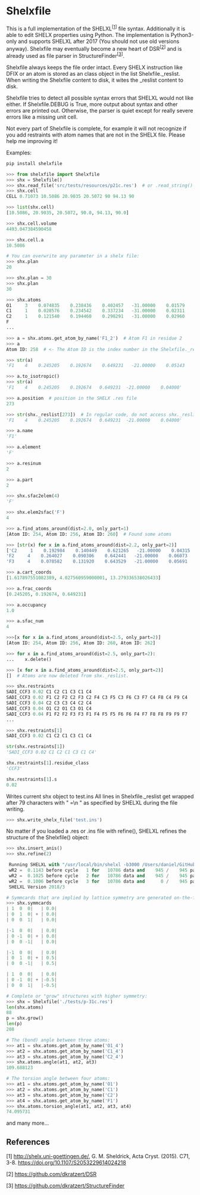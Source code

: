 # Shelxfile

This is a full implementation of the SHELXL<sup>[[1](https://github.com/dkratzert/Shelxfile/blob/master/README.md#references)]</sup> file syntax. Additionally it is able to edit SHELX properties using Python.
The implementation is Python3-only and supports SHELXL after 2017 (You should not use old versions anyway).
Shelxfile may eventually become a new heart of DSR<sup>[[2](https://github.com/dkratzert/Shelxfile/blob/master/README.md#references)]</sup> and is already used as file parser in StructureFinder<sup>[[3](https://github.com/dkratzert/Shelxfile/blob/master/README.md#references)]</sup>.

Shelxfile always keeps the file order intact. Every SHELX instruction like DFIX or an atom is stored as an class object in the list Shelxfile.\_reslist. When writing the Shelxfile content to disk, it wites the \_reslist content to disk.

Shelxfile tries to detect all possible syntax errors that SHELXL would not like either. If Shelxfile.DEBUG is True, more output about syntax and other errors are printed out. Otherwise, the parser is quiet except for really severe errors like a missing unit cell.

Not every part of Shelxfile is complete, for example it will not recognize if you add restraints with atom names that are not in the SHELX file. Please help me improving it!

Examples:


```python
pip install shelxfile

>>> from shelxfile import Shelxfile
>>> shx = Shelxfile()
>>> shx.read_file('src/tests/resources/p21c.res')  # or .read_string() 
>>> shx.cell
CELL 0.71073 10.5086 20.9035 20.5072 90 94.13 90

>>> list(shx.cell)
[10.5086, 20.9035, 20.5072, 90.0, 94.13, 90.0]

>>> shx.cell.volume
4493.047384590458

>>> shx.cell.a
10.5086

# You can overwrite any parameter in a shelx file:
>>> shx.plan
20

>>> shx.plan = 30
>>> shx.plan
30

>>> shx.atoms
O1     3    0.074835    0.238436    0.402457   -31.00000    0.01579    0.03095      0.01852   -0.00468   -0.00210    0.01153
C1     1    0.028576    0.234542    0.337234   -31.00000    0.02311    0.03617      0.01096   -0.01000    0.00201    0.00356
C2     1    0.121540    0.194460    0.298291   -31.00000    0.02960    0.04586      0.01555   -0.00485   -0.00023    0.01102
F
...

>>> a = shx.atoms.get_atom_by_name('F1_2')  # Atom F1 in residue 2
>>> a
Atom ID: 258  # <- The Atom ID is the index number in the Shelxfile._reslist list

>>> str(a)
'F1    4    0.245205    0.192674    0.649231   -21.00000    0.05143    0.03826    0.03193   -0.00579   -0.01865   -0.00485'

>>> a.to_isotropic()
>>> str(a)
'F1    4    0.245205    0.192674   0.649231  -21.00000    0.04000'

>>> a.position  # position in the SHELX .res file
273

>>> str(shx._reslist[273])  # In regular code, do not access shx._reslist directly!
'F1    4    0.245205    0.192674   0.649231  -21.00000    0.04000'

>>> a.name
'F1'

>>> a.element
'F'

>>> a.resinum
2

>>> a.part
2

>>> shx.sfac2elem(4)
'F'

>>> shx.elem2sfac('F')
4

>>> a.find_atoms_around(dist=2.0, only_part=1)
[Atom ID: 254, Atom ID: 256, Atom ID: 260]  # Found some atoms 

>>> [str(x) for x in a.find_atoms_around(dist=2.2, only_part=2)]
['C2     1    0.192984    0.140449    0.621265   -21.00000    0.04315    0.02747      0.02385    0.00686   -0.00757    0.00126', 
'F2     4    0.264027    0.090306    0.642441   -21.00000    0.06073    0.04450      0.03972    0.01630   -0.01260    0.01460', 
'F3     4    0.078582    0.131920    0.643529   -21.00000    0.05691    0.04955      0.03374    0.01040    0.01881    0.00375']

>>> a.cart_coords
[1.617897551082389, 4.027560959000001, 13.279336538026433]

>>> a.frac_coords
[0.245205, 0.192674, 0.649231]

>>> a.occupancy
1.0

>>> a.sfac_num
4

>>>[x for x in a.find_atoms_around(dist=2.5, only_part=2)]
[Atom ID: 254, Atom ID: 256, Atom ID: 260, Atom ID: 262]

>>> for x in a.find_atoms_around(dist=2.5, only_part=2):
...    x.delete()

>>> [x for x in a.find_atoms_around(dist=2.5, only_part=2)]
[]  # Atoms are now deleted from shx._reslist.

>>> shx.restraints
SADI_CCF3 0.02 C1 C2 C1 C3 C1 C4
SADI_CCF3 0.02 F1 C2 F2 C2 F3 C2 F4 C3 F5 C3 F6 C3 F7 C4 F8 C4 F9 C4
SADI_CCF3 0.04 C2 C3 C3 C4 C2 C4
SADI_CCF3 0.04 O1 C2 O1 C3 O1 C4
SADI_CCF3 0.04 F1 F2 F2 F3 F3 F1 F4 F5 F5 F6 F6 F4 F7 F8 F8 F9 F9 F7
...

>>> shx.restraints[1]
SADI_CCF3 0.02 C1 C2 C1 C3 C1 C4

str(shx.restraints[1])
'SADI_CCF3 0.02 C1 C2 C1 C3 C1 C4'

shx.restraints[1].residue_class
'CCF3'

shx.restraints[1].s
0.02

```

Writes current shx object to test.ins
All lines in Shelxfile._reslist get wrapped after 79 characters with " =\n " as
specified by SHELXL during the file writing.

```python
>>> shx.write_shelx_file('test.ins')
```
No matter if you loaded a .res or .ins file with refine(), SHELXL refines the structure of the Shelxfile() object:

```python
>>> shx.insert_anis()
>>> shx.refine(2)

 Running SHELXL with "/usr/local/bin/shelxl -b3000 /Users/daniel/GitHub/Shelxfile/tests/p21c" and "L.S. 2"
 wR2 =  0.1143 before cycle   1 for   10786 data and    945 /    945 parameters
 wR2 =  0.1025 before cycle   2 for   10786 data and    945 /    945 parameters
 wR2 =  0.1006 before cycle   3 for   10786 data and      0 /    945 parameters
 SHELXL Version 2018/3
```
```python
# Symmcards that are implied by lattice symmetry are generated on-the-fly:
>>> shx.symmcards
| 1  0  0|   | 0.0|
| 0  1  0| + | 0.0|
| 0  0  1|   | 0.0|

|-1  0  0|   | 0.0|
| 0 -1  0| + | 0.0|
| 0  0 -1|   | 0.0|

|-1  0  0|   | 0.0|
| 0  1  0| + | 0.5|
| 0  0 -1|   | 0.5|

| 1  0  0|   | 0.0|
| 0 -1  0| + |-0.5|
| 0  0  1|   |-0.5|

# Complete or "grow" structures with higher symmetry: 
>>> shx = Shelxfile('./tests/p-31c.res')
len(shx.atoms)
88
p = shx.grow()
len(p)
208

# The (bond) angle between three atoms:
>>> at1 = shx.atoms.get_atom_by_name('O1_4')
>>> at2 = shx.atoms.get_atom_by_name('C1_4')
>>> at3 = shx.atoms.get_atom_by_name('C2_4')
>>> shx.atoms.angle(at1, at2, at3)
109.688123

# The torsion angle between four atoms:
>>> at1 = shx.atoms.get_atom_by_name('O1')
>>> at2 = shx.atoms.get_atom_by_name('C1')
>>> at3 = shx.atoms.get_atom_by_name('C2')
>>> at4 = shx.atoms.get_atom_by_name('F1')
>>> shx.atoms.torsion_angle(at1, at2, at3, at4)
74.095731

```

and many more...

## References
[1] http://shelx.uni-goettingen.de/, G. M. Sheldrick, Acta Cryst. (2015). C71, 3-8.
https://doi.org/10.1107/S2053229614024218

[2] https://github.com/dkratzert/DSR

[3] https://github.com/dkratzert/StructureFinder

